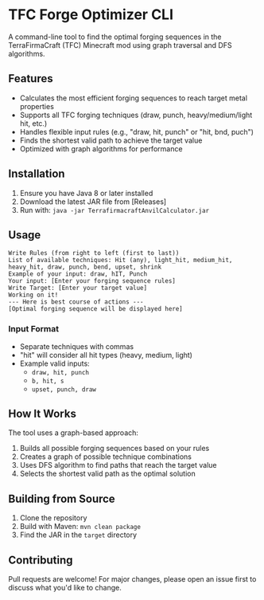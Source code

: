 # TFC Forge Optimizer CLI

A command-line tool to find the optimal forging sequences in the TerraFirmaCraft (TFC) Minecraft mod using graph traversal and DFS algorithms.

## Features

- Calculates the most efficient forging sequences to reach target metal properties
- Supports all TFC forging techniques (draw, punch, heavy/medium/light hit, etc.)
- Handles flexible input rules (e.g., "draw, hit, punch" or "hit, bnd, puch")
- Finds the shortest valid path to achieve the target value
- Optimized with graph algorithms for performance

## Installation

1. Ensure you have Java 8 or later installed
2. Download the latest JAR file from [Releases]
3. Run with: `java -jar TerrafirmacraftAnvilCalculator.jar`

## Usage

```
Write Rules (from right to left (first to last))
List of available techniques: Hit (any), light_hit, medium_hit, heavy_hit, draw, punch, bend, upset, shrink
Example of your input: draw, hIT, Punch
Your input: [Enter your forging sequence rules]
Write Target: [Enter your target value]
Working on it!
--- Here is best course of actions ---
[Optimal forging sequence will be displayed here]
```

### Input Format
- Separate techniques with commas
- "hit" will consider all hit types (heavy, medium, light)
- Example valid inputs:
  - `draw, hit, punch`
  - `b, hit, s`
  - `upset, punch, draw`

## How It Works

The tool uses a graph-based approach:
1. Builds all possible forging sequences based on your rules
2. Creates a graph of possible technique combinations
3. Uses DFS algorithm to find paths that reach the target value
4. Selects the shortest valid path as the optimal solution

## Building from Source

1. Clone the repository
2. Build with Maven: `mvn clean package`
3. Find the JAR in the `target` directory

## Contributing

Pull requests are welcome! For major changes, please open an issue first to discuss what you'd like to change.
